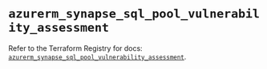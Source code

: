 # `azurerm_synapse_sql_pool_vulnerability_assessment`

Refer to the Terraform Registry for docs: [`azurerm_synapse_sql_pool_vulnerability_assessment`](https://registry.terraform.io/providers/hashicorp/azurerm/3.89.0/docs/resources/synapse_sql_pool_vulnerability_assessment).
